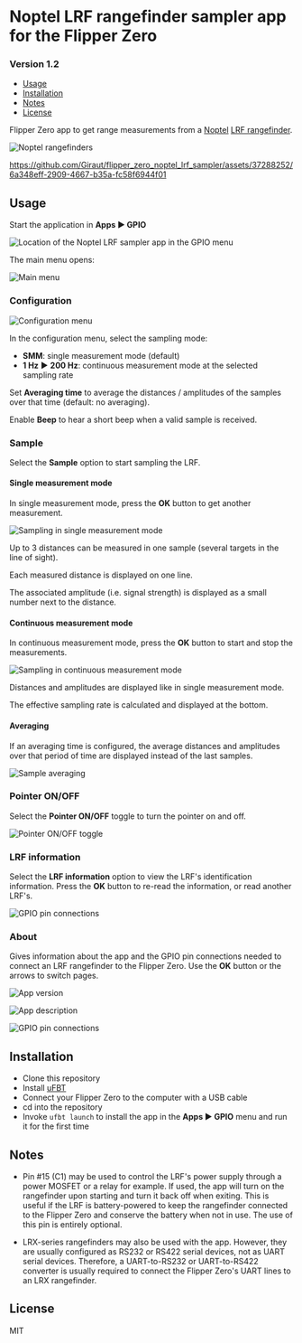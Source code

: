 # Noptel LRF rangefinder sampler app for the Flipper Zero
### Version 1.2

* [Usage](#Usage)
* [Installation](#Installation)
* [Notes](#Notes)
* [License](#License)

Flipper Zero app to get range measurements from a [Noptel](https://noptel.fi/) [LRF rangefinder](https://noptel.fi/rangefinderhome).

![Noptel rangefinders](screenshots/lrf.png)

https://github.com/Giraut/flipper_zero_noptel_lrf_sampler/assets/37288252/6a348eff-2909-4667-b35a-fc58f6944f01



## Usage

Start the application in **Apps ▶ GPIO**

![Location of the Noptel LRF sampler app in the GPIO menu](screenshots/10-gpio_menu.png)

The main menu opens:

![Main menu](screenshots/09-main_menu.png)


### Configuration

![Configuration menu](screenshots/08-configuration_menu.png)

In the configuration menu, select the sampling mode:

- **SMM**: single measurement mode (default)
- **1 Hz** ▶ **200 Hz**: continuous measurement mode at the selected sampling rate

Set **Averaging time** to average the distances / amplitudes of the samples over that time (default: no averaging).

Enable **Beep** to hear a short beep when a valid sample is received.

### Sample

Select the **Sample** option to start sampling the LRF.

#### Single measurement mode

In single measurement mode, press the **OK** button to get another measurement.

![Sampling in single measurement mode](screenshots/02-sample_smm.png)

Up to 3 distances can be measured in one sample (several targets in the line of sight).

Each measured distance is displayed on one line.

The associated amplitude (i.e. signal strength) is displayed as a small number next to the distance.

#### Continuous measurement mode

In continuous measurement mode, press the **OK** button to start and stop the measurements.

![Sampling in continuous measurement mode](screenshots/01-sample_cmm.png)

Distances and amplitudes are displayed like in single measurement mode.

The effective sampling rate is calculated and displayed at the bottom.

#### Averaging

If an averaging time is configured, the average distances and amplitudes over that period of time are displayed instead of the last samples.

![Sample averaging](screenshots/00-sample_averaging.png)


### Pointer ON/OFF

Select the **Pointer ON/OFF** toggle to turn the pointer on and off.

![Pointer ON/OFF toggle](screenshots/07-pointer_on_off_toggle.png)

### LRF information

Select the **LRF information** option to view the LRF's identification information. Press the **OK** button to re-read the information, or read another LRF's.

![GPIO pin connections](screenshots/03-lrf_information.png)

### About

Gives information about the app and the GPIO pin connections needed to connect an LRF rangefinder to the Flipper Zero. Use the **OK** button or the arrows to switch pages.

![App version](screenshots/04-splash_version.png)

![App description](screenshots/05-app_description.png)

![GPIO pin connections](screenshots/06-gpio_pin_connections.png)



## Installation

- Clone this repository
- Install [uFBT](https://github.com/flipperdevices/flipperzero-ufbt)
- Connect your Flipper Zero to the computer with a USB cable
- cd into the repository
- Invoke `ufbt launch` to install the app in the **Apps ▶ GPIO** menu and run it for the first time



## Notes

- Pin #15 (C1) may be used to control the LRF's power supply through a power MOSFET or a relay for example. If used, the app will turn on the rangefinder upon starting and turn it back off when exiting. This is useful if the LRF is battery-powered to keep the rangefinder connected to the Flipper Zero and conserve the battery when not in use. The use of this pin is entirely optional.

- LRX-series rangefinders may also be used with the app. However, they are usually configured as RS232 or RS422 serial devices, not as UART serial devices. Therefore, a UART-to-RS232 or UART-to-RS422 converter is usually required to connect the Flipper Zero's UART lines to an LRX rangefinder.



## License

MIT
